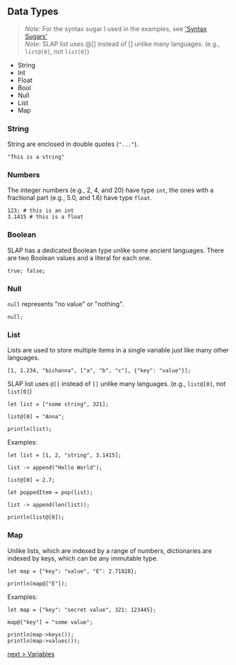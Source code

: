 ## Data Types
> *Note:* For the syntax sugar I used in the examples, see ['Syntax Sugars'](https://github.com/bichanna/slap/blob/master/docs/index.md#syntax-sugars)<br>
> *Note:* SLAP list uses @[] instead of [] unlike many languages. (e.g., `list@[0]`, not `list[0]`)

 - String
 - Int
 - Float
 - Bool
 - Null
 - List
 - Map

### String
String are enclosed in double quotes (`"..."`).
```
"This is a string"
```

### Numbers
The integer numbers (e.g., 2, 4, and 20) have type `int`, the ones with a fractional part (e.g., 5.0, and 1.6) have type `float`.
```
123; # this is an int
3.1415 # this is a float
```

### Boolean
SLAP has a dedicated Boolean type unlike some ancient languages.
There are two Boolean values and a literal for each one.
```
true; false;
```

### Null
`null` represents "no value" or "nothing".
```
null;
```

### List
Lists are used to store multiple items in a single variable just like many other languages.
```
[1, 1.234, "bichanna", ["a", "b", "c"], {"key": "value"}];
```
SLAP list uses `@[]` instead of `[]` unlike many languages. (e.g., `list@[0]`, not `list[0]`)
```
let list = ["some string", 321];

list@[0] = "Anna";

println(list);
```
Examples:
```
let list = [1, 2, "string", 3.1415];

list -> append("Hello World");

list@[0] = 2.7;

let poppedItem = pop(list);

list -> append(len(list));

println(list@[0]);
```

### Map
Unlike lists, which are indexed by a range of numbers, dictionaries are indexed by keys, which can be any immutable type.
```
let map = {"key": "value", "E": 2.71828};

println(map@["E"]);
```
Examples:
```
let map = {"key": "secret value", 321: 123445};

map@["key"] = "some value";

println(map->keys());
println(map->values());
```

[next > Variables](https://github.com/bichanna/slap/blob/master/docs/syntax_doc/variables.md#variables)
